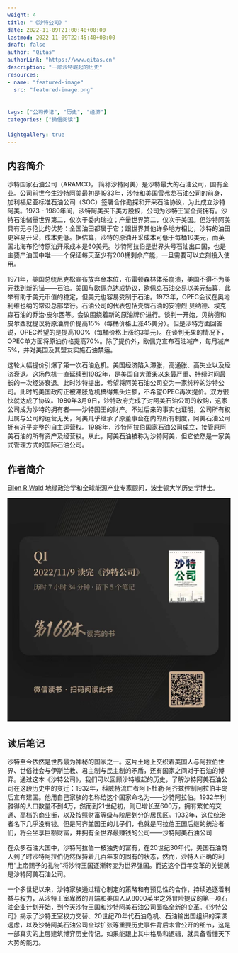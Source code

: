 ```yaml
---
weight: 4
title: "《沙特公司》"
date: 2022-11-09T21:00:40+08:00
lastmod: 2022-11-09T22:45:40+08:00
draft: false
author: "Qitas"
authorLink: "https://www.qitas.cn"
description: "一部沙特崛起的历史"
resources:
- name: "featured-image"
  src: "featured-image.png"


tags: ["公司传记", "历史", "经济"]
categories: ["微信阅读"]

lightgallery: true
---
```


## 内容简介

沙特国家石油公司（ARAMCO， 简称沙特阿美）是沙特最大的石油公司，国有企业。公司前世今生沙特阿美最初是1933年，沙特和美国雪弗龙石油公司的前身，加利福尼亚标准石油公司（SOC）签署合作勘探和开采石油协议，为此成立沙特阿美。1973 - 1980年间，沙特阿美买下美方股权，公司为沙特王室全资拥有。沙特石油储量世界第二，仅次于委内瑞拉；产量世界第二，仅次于美国。但沙特阿美具有无与伦比的优势：全国油田都属于它；跟世界其他许多地方相比，沙特的油田更容易开采，成本更低。据估算，沙特的原油开采成本可低于每桶10美元，而英国北海布伦特原油开采成本是60美元。沙特阿拉伯是世界头号石油出口国，也是主要产油国中唯一一个保证每天至少有200桶剩余产能，一旦需要可以立刻投入使用。

1971年，美国总统尼克松宣布放弃金本位，布雷顿森林体系崩溃，美国不得不为美元找到新的锚——石油。美国与欧佩克达成协议，欧佩克石油交易以美元结算，此举有助于美元币值的稳定，但美元也容易受制于石油。1973年，OPEC会议在奥地利维也纳的常设总部举行。石油公司的代表包括壳牌石油的安德烈·贝纳德、埃克森石油的乔治·皮尔西等。会议围绕着新的原油牌价进行。谈判一开始，贝纳德和皮尔西就提议将原油牌价提高15%（每桶价格上涨45美分）。但是沙特方面回答说，OPEC希望的是提高100%（每桶价格上涨约3美元）。在谈判无果的情况下，OPEC单方面将原油价格提高70%。除了提价外，欧佩克宣布石油减产，每月减产5%，并对美国及其盟友实施石油禁运。

这轮大幅提价引爆了第一次石油危机。美国经济陷入滞胀，高通胀、高失业以及经济衰退。这场危机一直延续到1982年，是美国自大萧条以来最严重、持续时间最长的一次经济衰退。此时沙特提出，希望将阿美石油公司变为一家纯粹的沙特公司。此时的美国政府正被滞胀危机搞得焦头烂额，不希望OPEC再次提价。双方很快就达成了协议。1980年3月9日，沙特政府完成了对阿美石油公司的收购，这家公司成为沙特的拥有者——沙特国王的财产。不过后来的事实也证明，公司所有权归属与公司的运营无关，阿美几乎继承了原董事会在内的所有制度，阿美石油公司拥有近乎完整的自主运营权。1988年，沙特阿拉伯国家石油公司成立，接管原阿美石油的所有资产及经营权。从此，阿美石油被称为沙特阿美，但它依然是一家美式管理方式的国际石油公司。

## 作者简介

[Ellen R.Wald](http://www.ellenrwald.com/) 地缘政治学和全球能源产业专家顾问，波士顿大学历史学博士。

![Alt text](168.jpg "微信阅读记录")

## 读后笔记

沙特至今依然是世界最为神秘的国家之一。这片土地上交织着美国人与阿拉伯世界、世俗社会与伊斯兰教、君主制与民主制的矛盾，还有国家之间对于石油的博弈。通过这本《沙特公司》，我们可以回顾沙特崛起的历史，了解沙特阿美石油公司在这段历史中的变迁：1932年，科威特流亡者阿卜杜勒·阿齐兹控制阿拉伯半岛后宣布建国。他用自己家族的名称给这个国家命名为——沙特阿拉伯。1932年利雅得的人口数量不到4万，然而到21世纪初，则已增长至600万，拥有繁忙的交通、高档的商业街，以及按照财富等级与阶层划分的居民区。1932年，这位统治者名下几乎没有钱。但是阿齐兹国王的儿子们，也就是阿拉伯王国后继的统治者们，将会坐享巨额财富，并拥有全世界最赚钱的公司——沙特阿美石油公司

在众多石油大国中，沙特阿拉伯一枝独秀的富有，在20世纪30年代，美国石油商人到了时沙特阿拉伯仍然保持着几百年来的固有的状态，然而，沙特人正确的利用“上帝赐予的礼物”将沙特王国逐渐转变为世界强国。而这这个百年变革的关键就是沙特阿美石油公司。

一个多世纪以来，沙特家族通过精心制定的策略和有预见性的合作，持续追逐着利益与权力，从沙特王室卑微的开端和美国人从8000英里之外冒险提议的第一项石油企业计划开始，到今天沙特王国和沙特阿美石油公司面临全新的变革。《沙特公司》揭示了沙特王室权力交替、20世纪70年代石油危机、石油输出国组织的深谋远虑，以及沙特阿美石油公司全球扩张等重要历史事件背后未曾公开的细节，这是一部真实的上层建筑博弈历史传记，如果能跟上其中格局和逻辑，就具备看懂天下大势的能力。
